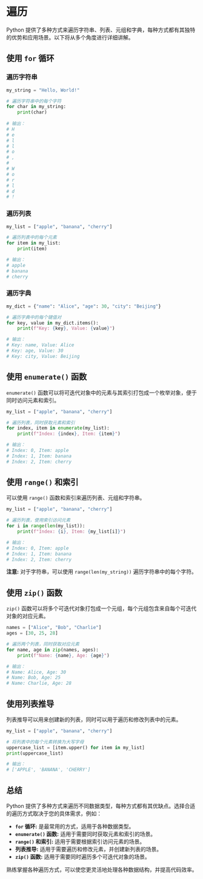 # 遍历

Python 提供了多种方式来遍历字符串、列表、元组和字典，每种方式都有其独特的优势和应用场景。以下将从多个角度进行详细讲解。

## 使用 `for` 循环

### 遍历字符串

```python
my_string = "Hello, World!"

# 遍历字符串中的每个字符
for char in my_string:
    print(char)
    
# 输出：
# H
# e
# l
# l
# o
# ,
#  
# W
# o
# r
# l
# d
# !
```

### 遍历列表

```python
my_list = ["apple", "banana", "cherry"]

# 遍历列表中的每个元素
for item in my_list:
    print(item)

# 输出：
# apple
# banana
# cherry
```

### 遍历字典

```python
my_dict = {"name": "Alice", "age": 30, "city": "Beijing"}

# 遍历字典中的每个键值对
for key, value in my_dict.items():
    print(f"Key: {key}, Value: {value}")

# 输出：
# Key: name, Value: Alice
# Key: age, Value: 30
# Key: city, Value: Beijing
```

## 使用 `enumerate()` 函数

`enumerate()` 函数可以将可迭代对象中的元素与其索引打包成一个枚举对象，便于同时访问元素和索引。

```python
my_list = ["apple", "banana", "cherry"]

# 遍历列表，同时获取元素和索引
for index, item in enumerate(my_list):
    print(f"Index: {index}, Item: {item}")

# 输出：
# Index: 0, Item: apple
# Index: 1, Item: banana
# Index: 2, Item: cherry
```

## 使用 `range()` 和索引

可以使用 `range()` 函数和索引来遍历列表、元组和字符串。

```python
my_list = ["apple", "banana", "cherry"]

# 遍历列表，使用索引访问元素
for i in range(len(my_list)):
    print(f"Index: {i}, Item: {my_list[i]}")

# 输出：
# Index: 0, Item: apple
# Index: 1, Item: banana
# Index: 2, Item: cherry
```

**注意:** 对于字符串，可以使用 `range(len(my_string))` 遍历字符串中的每个字符。

## 使用 `zip()` 函数

`zip()` 函数可以将多个可迭代对象打包成一个元组，每个元组包含来自每个可迭代对象的对应元素。

```python
names = ["Alice", "Bob", "Charlie"]
ages = [30, 25, 28]

# 遍历两个列表，同时获取对应元素
for name, age in zip(names, ages):
    print(f"Name: {name}, Age: {age}")

# 输出：
# Name: Alice, Age: 30
# Name: Bob, Age: 25
# Name: Charlie, Age: 28
```

## 使用列表推导

列表推导可以用来创建新的列表，同时可以用于遍历和修改列表中的元素。

```python
my_list = ["apple", "banana", "cherry"]

# 将列表中的每个元素转换为大写字母
uppercase_list = [item.upper() for item in my_list]
print(uppercase_list)

# 输出：
# ['APPLE', 'BANANA', 'CHERRY']
```

## 总结

Python 提供了多种方式来遍历不同数据类型，每种方式都有其优缺点。选择合适的遍历方式取决于您的具体需求，例如：

- **`for` 循环:** 是最常用的方式，适用于各种数据类型。
- **`enumerate()` 函数:** 适用于需要同时获取元素和索引的场景。
- **`range()` 和索引:** 适用于需要根据索引访问元素的场景。
- **列表推导:** 适用于需要遍历和修改元素，并创建新列表的场景。
- **`zip()` 函数:** 适用于需要同时遍历多个可迭代对象的场景。

熟练掌握各种遍历方式，可以使您更灵活地处理各种数据结构，并提高代码效率。
